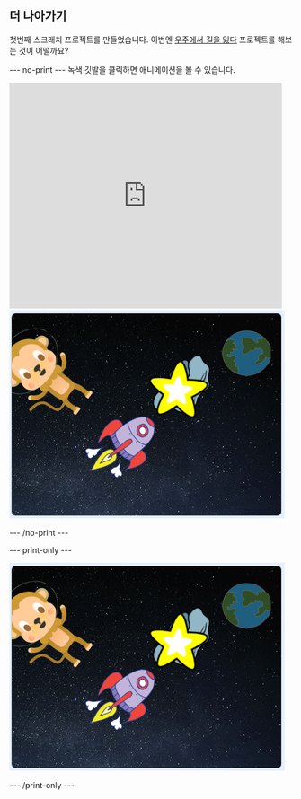 ## 더 나아가기

첫번째 스크래치 프로젝트를 만들었습니다. 이번엔 [우주에서 길을 잃다](https://projects.raspberrypi.org/en/projects/lost-in-space?utm_source=pathway&utm_medium=whatnext&utm_campaign=projects) 프로젝트를 해보는 것이 어떨까요?

\--- no-print \--- 녹색 깃발을 클릭하면 애니메이션을 볼 수 있습니다.

<div class="scratch-preview">
  <iframe allowtransparency="true" width="485" height="402" src="https://scratch.mit.edu/projects/embed/276873231/?autostart=false" frameborder="0" scrolling="no"></iframe>
  <img src="images/space-final.png">
</div>

\--- /no-print \---

\--- print-only \---

![완료 된 프로젝트](images/space-final.png)

\--- /print-only \---